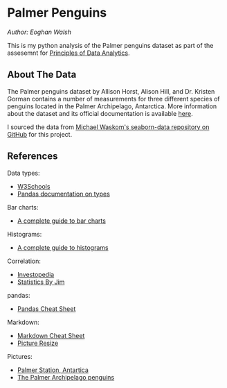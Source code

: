 # Palmer Penguins

*Author: Eoghan Walsh*

This is my python analysis of the Palmer penguins dataset as part of the assesemnt for [Principles of Data Analytics](https://www.gmit.ie/principles-of-data-analytics).

## About The Data

The Palmer penguins dataset by Allison Horst, Alison Hill, and Dr. Kristen Gorman contains a number of measurements for three different species of penguins located in the Palmer Archipelago, Antarctica. More information about the dataset and its official documentation is available [here](https://allisonhorst.github.io/palmerpenguins/index.html).

I sourced the data from [Michael Waskom's seaborn-data repository on GitHub](https://github.com/mwaskom/seaborn-data/blob/master/penguins.csv) for this project.

## References

Data types:
- [W3Schools](https://www.w3schools.com/python/python_datatypes.asp)
- [Pandas documentation on types](https://pandas.pydata.org/pandas-docs/stable/user_guide/basics.html#dtypes)

Bar charts:
- [A complete guide to bar charts](https://www.atlassian.com/data/charts/bar-chart-complete-guide)

Histograms:
- [A complete guide to histograms](https://www.atlassian.com/data/charts/histogram-complete-guide)

Correlation:
- [Investopedia](https://www.investopedia.com/terms/p/pearsoncoefficient.asp)
- [Statistics By Jim](https://statisticsbyjim.com/basics/correlations/)

pandas:
- [Pandas Cheat Sheet](https://pandas.pydata.org/Pandas_Cheat_Sheet.pdf)

Markdown:
- [Markdown Cheat Sheet](https://github.com/adam-p/markdown-here/wiki/Markdown-Cheatsheet)
- [Picture Resize](https://stackoverflow.com/a/70729062)

Pictures:
- [Palmer Station, Antartica](https://www.frontiersin.org/files/Articles/526092/fmars-08-526092-HTML/image_m/fmars-08-526092-g001.jpg)
- [The Palmer Archipelago penguins](https://allisonhorst.github.io/palmerpenguins/reference/figures/lter_penguins.png)
